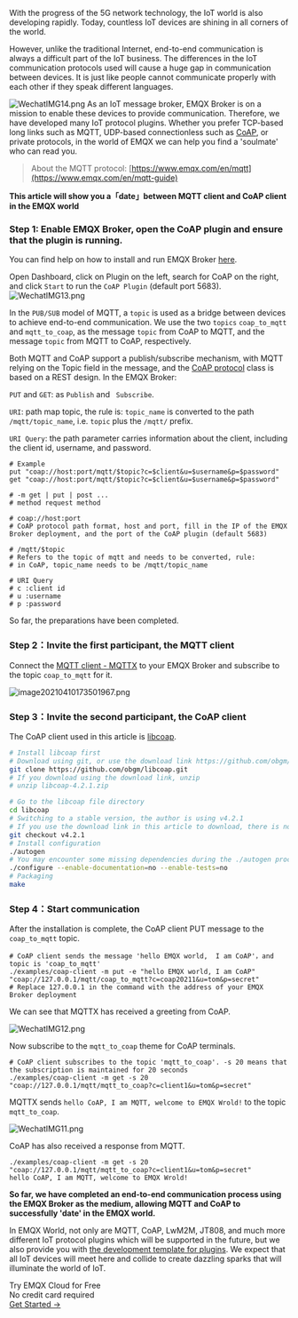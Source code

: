 With the progress of the 5G network technology, the IoT world is also developing rapidly. Today, countless IoT devices are shining in all corners of the world.

However, unlike the traditional Internet, end-to-end communication is always a difficult part of the IoT business. The differences in the IoT communication protocols used will cause a huge gap in communication between devices. It is just like people cannot communicate properly with each other if they speak different languages.

![WechatIMG14.png](https://assets.emqx.com/images/d1206132ad1e17d5ab2b8f50eb5cf9ce.png)
As an IoT message broker, EMQX Broker is on a mission to enable these devices to provide communication. Therefore, we have developed many IoT protocol plugins. Whether you prefer TCP-based long links such as MQTT, UDP-based connectionless such as [CoAP](https://www.emqx.com/en/blog/iot-protocols-mqtt-coap-lwm2m), or private protocols, in the world of EMQX we can help you find a 'soulmate' who can read you.

> About the MQTT protocol: [https://www.emqx.com/en/mqtt](https://www.emqx.com/en/mqtt-guide)

**This article will show you a「date」between MQTT client and CoAP client in the EMQX world**



### Step 1: Enable EMQX Broker, open the CoAP plugin and ensure that the plugin is running.

You can find help on how to install and run EMQX Broker [here](https://www.emqx.io/docs/en/latest/).

Open Dashboard, click on Plugin on the left, search for CoAP on the right, and click `Start` to run the `CoAP Plugin` (default port 5683).
![WechatIMG13.png](https://assets.emqx.com/images/3358349652fcf16052d5354bf8fa543f.png)
	

In the `PUB/SUB` model of MQTT, a `topic` is used as a bridge between devices to achieve end-to-end communication. We use the two `topics` `coap_to_mqtt` and `mqtt_to_coap`, as the message `topic` from CoAP to MQTT, and the message `topic` from MQTT to CoAP, respectively.

Both MQTT and CoAP support a publish/subscribe mechanism, with MQTT relying on the Topic field in the message, and the [CoAP protocol](https://www.emqx.com/en/blog/coap-protocol) class is based on a REST design. In the EMQX Broker:

`PUT`  and `GET`: as `Publish` and ` Subscribe`.

`URI`: path map topic, the rule is:  `topic_name` is converted to the path `/mqtt/topic_name`, i.e. `topic` plus the `/mqtt/` prefix.

`URI Query`: the path parameter carries information about the client, including the client id, username, and password.

```shell
# Example
put "coap://host:port/mqtt/$topic?c=$client&u=$username&p=$password"
get "coap://host:port/mqtt/$topic?c=$client&u=$username&p=$password"

# -m get | put | post ...
# method request method

# coap://host:port
# CoAP protocol path format, host and port, fill in the IP of the EMQX Broker deployment, and the port of the CoAP plugin (default 5683)

# /mqtt/$topic 
# Refers to the topic of mqtt and needs to be converted, rule:
# in CoAP, topic_name needs to be /mqtt/topic_name

# URI Query
# c :client id
# u :username
# p :password
```

So far, the preparations have been completed.



### Step 2：Invite the first participant, the MQTT client

Connect the [MQTT client - MQTTX](https://mqttx.app/) to your EMQX Broker and subscribe to the topic `coap_to_mqtt` for it.

![image20210410173501967.png](https://assets.emqx.com/images/776af3a1e1205e1fd99b33e695f876ca.png)


### Step 3：Invite the second participant, the CoAP client

The CoAP client used in this article is [libcoap](https://github.com/obgm/libcoap).

```sh
# Install libcoap first
# Download using git, or use the download link https://github.com/obgm/libcoap/archive/refs/tags/v4.2.1.zip
git clone https://github.com/obgm/libcoap.git
# If you download using the download link, unzip
# unzip libcoap-4.2.1.zip

# Go to the libcoap file directory
cd libcoap
# Switching to a stable version, the author is using v4.2.1
# If you use the download link in this article to download, there is no need to switch versions.
git checkout v4.2.1
# Install configuration
./autogen
# You may encounter some missing dependencies during the ./autogen process (e.g. autoconf and automake), just follow the instructions to install the dependencies.
./configure --enable-documentation=no --enable-tests=no
# Packaging
make
```



### Step 4：Start communication

After  the installation is complete, the CoAP client PUT message to the `coap_to_mqtt` topic.

```shell
# CoAP client sends the message 'hello EMQX world,  I am CoAP'，and topic is 'coap_to_mqtt'
./examples/coap-client -m put -e "hello EMQX world, I am CoAP" "coap://127.0.0.1/mqtt/coap_to_mqtt?c=coap20211&u=tom&p=secret"
# Replace 127.0.0.1 in the command with the address of your EMQX Broker deployment
```

We can see that MQTTX has received a greeting from CoAP.

![WechatIMG12.png](https://assets.emqx.com/images/15c80f669399ee8a47ea8a0fc8e43770.png)

Now subscribe to the `mqtt_to_coap` theme for CoAP terminals.

```shell
# CoAP client subscribes to the topic 'mqtt_to_coap'. -s 20 means that the subscription is maintained for 20 seconds 
./examples/coap-client -m get -s 20 "coap://127.0.0.1/mqtt/mqtt_to_coap?c=client1&u=tom&p=secret"
```

MQTTX sends `hello CoAP, I am MQTT, welcome to EMQX Wrold!`  to the topic `mqtt_to_coap`.

![WechatIMG11.png](https://assets.emqx.com/images/1b3ace0680fef3e3d088241a01fe7cba.png)

CoAP has also received a response from MQTT.

```shell
./examples/coap-client -m get -s 20 "coap://127.0.0.1/mqtt/mqtt_to_coap?c=client1&u=tom&p=secret"
hello CoAP, I am MQTT, welcome to EMQX Wrold!
```



**So far, we have completed an end-to-end communication process using the EMQX Broker as the medium, allowing MQTT and CoAP to successfully 'date' in the EMQX world.**



In EMQX World, not only are MQTT, CoAP, LwM2M, JT808, and much more different IoT protocol plugins which will be supported in the future, but we also provide you with [the development template for plugins](https://github.com/emqx/emqx-plugin-template). We expect that all IoT devices will meet here and collide to create dazzling sparks that will illuminate the world of IoT.


<section class="promotion">
    <div>
        Try EMQX Cloud for Free
        <div class="is-size-14 is-text-normal has-text-weight-normal">No credit card required</div>
    </div>
    <a href="https://accounts.emqx.com/signup?continue=https://cloud-intl.emqx.com/console/deployments/0?oper=new" class="button is-gradient px-5">Get Started →</a >
</section>
